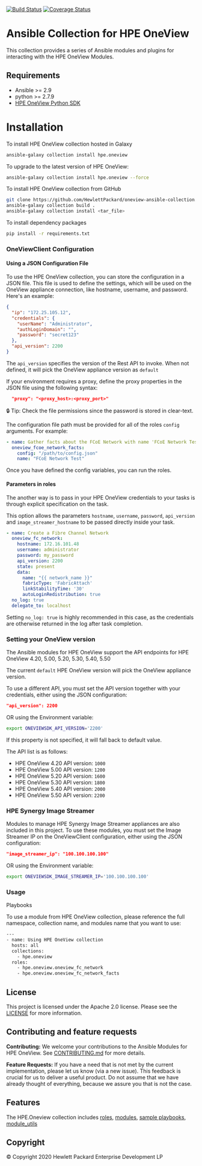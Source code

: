 [![Build Status](https://travis-ci.org/HewlettPackard/oneview-ansible.svg?branch=master)](https://travis-ci.org/HewlettPackard/oneview-ansible)
[![Coverage Status](https://coveralls.io/repos/github/HewlettPackard/oneview-ansible/badge.svg?branch=master)](https://coveralls.io/github/HewlettPackard/oneview-ansible?branch=master)

# Ansible Collection for HPE OneView

This collection provides a series of Ansible modules and plugins for interacting with the HPE OneView Modules.

## Requirements

 - Ansible >= 2.9
 - python >= 2.7.9
 - [HPE OneView Python SDK](https://pypi.org/project/hpeOneView/)

# Installation
To install HPE OneView collection hosted in Galaxy

```bash
ansible-galaxy collection install hpe.oneview
```

To upgrade to the latest version of HPE OneView:

```bash
ansible-galaxy collection install hpe.oneview --force
```
To install HPE OneView collection from GitHub
```bash
git clone https://github.com/HewlettPackard/oneview-ansible-collection.git
ansible-galaxy collection build .
ansible-galaxy collection install <tar_file>
```

To install dependency packages
    
  ```bash
  pip install -r requirements.txt
  ```

###  OneViewClient Configuration

#### Using a JSON Configuration File

To use the HPE OneView collection, you can store the configuration in a JSON file. This file is used to define the
settings, which will be used on the OneView appliance connection, like hostname, username, and password. Here's an
example:

```json
{
  "ip": "172.25.105.12",
  "credentials": {
    "userName": "Administrator",
    "authLoginDomain": "",
    "password": "secret123"
  },
  "api_version": 2200
}
```

The `api_version` specifies the version of the Rest API to invoke. When not defined, it will pick 
the OneView appliance version as `default`

If your environment requires a proxy, define the proxy properties in the JSON file using the following syntax:

```json
  "proxy": "<proxy_host>:<proxy_port>"
```

:lock: Tip: Check the file permissions since the password is stored in clear-text.

The configuration file path must be provided for all of the roles `config` arguments. For example:

```yml
- name: Gather facts about the FCoE Network with name 'FCoE Network Test'
  oneview_fcoe_network_facts:
    config: "/path/to/config.json"
    name: "FCoE Network Test"
```

Once you have defined the config variables, you can run the roles.

#### Parameters in roles

The another way is to pass in your HPE OneView credentials to your tasks is through explicit specification on the task.

This option allows the parameters `hostname`, `username`, `password`, `api_version` and `image_streamer_hostname` to be passed directly inside your task.

```yaml
- name: Create a Fibre Channel Network
  oneview_fc_network:
    hostname: 172.16.101.48
    username: administrator
    password: my_password
    api_version: 2200
    state: present
    data:
      name: "{{ network_name }}"
      fabricType: 'FabricAttach'
      linkStabilityTime: '30'
      autoLoginRedistribution: true
  no_log: true
  delegate_to: localhost
```

Setting `no_log: true` is highly recommended in this case, as the credentials are otherwise returned in the log after task completion.

### Setting your OneView version

The Ansible modules for HPE OneView support the API endpoints for HPE OneView 4.20, 5.00, 5.20, 5.30, 5.40, 5.50

The current `default` HPE OneView version will pick the OneView appliance version.

To use a different API, you must set the API version together with your credentials, either using the JSON configuration:

```json
"api_version": 2200
```
OR using the Environment variable:

```bash
export ONEVIEWSDK_API_VERSION='2200'
```

If this property is not specified, it will fall back to default value.

The API list is as follows:

- HPE OneView 4.20 API version: `1000`
- HPE OneView 5.00 API version: `1200`
- HPE OneView 5.20 API version: `1600`
- HPE OneView 5.30 API version: `1800`
- HPE OneView 5.40 API version: `2000`
- HPE OneView 5.50 API version: `2200`

### HPE Synergy Image Streamer

Modules to manage HPE Synergy Image Streamer appliances are also included in this project.
To use these modules, you must set the Image Streamer IP on the OneViewClient configuration,
either using the JSON configuration:

```json
"image_streamer_ip": "100.100.100.100"
```

OR using the Environment variable:

```bash
export ONEVIEWSDK_IMAGE_STREAMER_IP='100.100.100.100'
```

### Usage

Playbooks

To use a module from HPE OneView collection, please reference the full namespace, collection name, and modules name that you want to use:

```bash
---
- name: Using HPE OneView collection
  hosts: all
  collections:
    - hpe.oneview
  roles:
    - hpe.oneview.oneview_fc_network
    - hpe.oneview.oneview_fc_network_facts
  ```

## License

This project is licensed under the Apache 2.0 license. Please see the [LICENSE](LICENSE) for more information.

## Contributing and feature requests

**Contributing:** We welcome your contributions to the Ansible Modules for HPE OneView. See [CONTRIBUTING.md](CONTRIBUTING.md) for more details.

**Feature Requests:** If you have a need that is not met by the current implementation, please let us know (via a new issue).
This feedback is crucial for us to deliver a useful product. Do not assume that we have already thought of everything, because we assure you that is not the case.

## Features

The HPE.Oneview collection includes
[roles](https://github.com/HewlettPackard/oneview-ansible-collection/tree/master/roles/),
[modules](https://github.com/HewlettPackard/oneview-ansible-collection/tree/master/plugins/modules),
[sample playbooks](https://github.com/HewlettPackard/oneview-ansible-collection/tree/master/playbooks),
[module_utils](https://github.com/HewlettPackard/oneview-ansible-collection/tree/master/plugins/module_utils)


## Copyright

© Copyright 2020 Hewlett Packard Enterprise Development LP
